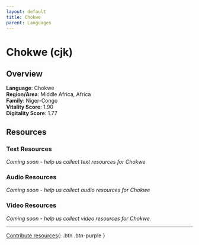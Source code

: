 ```yaml
---
layout: default
title: Chokwe
parent: Languages
---
```


# Chokwe (cjk)

## Overview

**Language**: Chokwe  
**Region/Area**: Middle Africa, Africa  
**Family**: Niger-Congo  
**Vitality Score**: 1.90  
**Digitality Score**: 1.77  

## Resources

### Text Resources
*Coming soon - help us collect text resources for Chokwe*

### Audio Resources
*Coming soon - help us collect audio resources for Chokwe*

### Video Resources
*Coming soon - help us collect video resources for Chokwe*

---

[Contribute resources](https://fairtrain.github.io/){: .btn .btn-purple }
